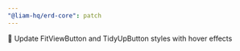 ```yaml
---
"@liam-hq/erd-core": patch
---
```


💄 Update FitViewButton and TidyUpButton styles with hover effects
